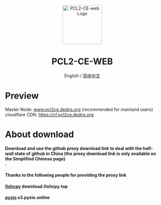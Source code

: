 <div align="center">

<img src="https://cdn.fishcpy.top/img/2025/04/06/67f245809f816.png" width="128" height="128" alt="PCL2-CE-web Logo">

# PCL2-CE-WEB<br>
English / [简体中文](./README_EN.md)

</div>

# Preview
Master Node: www.pcl2ce.dpdns.org (recommended for mainland users)<br>
cloudflare CDN: https://cf.pcl2ce.dpdns.org<br>

# About download

#### Download and use the github proxy download link to deal with the half-wall state of github in China (the proxy download link is only available on the Simplified Chinese page)<br>.
#### Thanks to the following people for providing the proxy link
#### [fishcpy](/fishcpy) download.fishcpy.top
#### [pysio](/pysio2007) s3.pysio.online